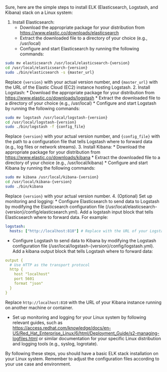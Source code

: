 Sure, here are the simple steps to install ELK (Elasticsearch, Logstash, and Kibana) stack on a Linux system:

1. Install Elasticsearch:
	* Download the appropriate package for your distribution from <https://www.elastic.co/downloads/elasticsearch>
	* Extract the downloaded file to a directory of your choice (e.g., /usr/local)
	* Configure and start Elasticsearch by running the following commands:
```bash
sudo mv elasticsearch /usr/local/elasticsearch-{version}
cd /usr/local/elasticsearch-{version}
sudo ./bin/elasticsearch -s {master_url}
```
Replace `{version}` with your actual version number, and `{master_url}` with the URL of the Elastic Cloud (EC2) instance hosting Logstash.
2. Install Logstash:
	* Download the appropriate package for your distribution from <https://www.elastic.co/downloads/logstash>
	* Extract the downloaded file to a directory of your choice (e.g., /usr/local)
	* Configure and start Logstash by running the following commands:
```bash
sudo mv logstash /usr/local/logstash-{version}
cd /usr/local/logstash-{version}
sudo ./bin/logstash -f {config_file}
```
Replace `{version}` with your actual version number, and `{config_file}` with the path to a configuration file that tells Logstash where to forward data (e.g., log files or network streams).
3. Install Kibana:
	* Download the appropriate package for your distribution from <https://www.elastic.co/downloads/kibana>
	* Extract the downloaded file to a directory of your choice (e.g., /usr/local/kibana)
	* Configure and start Kibana by running the following commands:
```bash
sudo mv kibana /usr/local/kibana-{version}
cd /usr/local/kibana-{version}
sudo ./bin/kibana
```
Replace `{version}` with your actual version number.
4. (Optional) Set up monitoring and logging:
	* Configure Elasticsearch to send data to Logstash by modifying the Elasticsearch configuration file (/usr/local/elasticsearch-{version}/config/elasticsearch.yml). Add a logstash input block that tells Elasticsearch where to forward data. For example:
```yaml
logstash:
  hosts: ["http://localhost:810"] # Replace with the URL of your Logstash instance running on another machine or container
```
* Configure Logstash to send data to Kibana by modifying the Logstash configuration file (/usr/local/logstash-{version}/config/logstash.yml). Add a kibana output block that tells Logstash where to forward data:
```yaml
output {
  # Use HTTP as the transport protocol
  http {
    host "localhost"
    port 5601
    format "json"
  }
}
```
Replace `http://localhost:810` with the URL of your Kibana instance running on another machine or container.
* Set up monitoring and logging for your Linux system by following relevant guides, such as <https://access.redhat.com/knowledge/docs/en-US/Red_Hat_Enterprise_Linux/6/html/Deployment_Guide/s2-managing-logfiles.html> or similar documentation for your specific Linux distribution and logging tools (e.g., syslog, logrotate).

By following these steps, you should have a basic ELK stack installation on your Linux system. Remember to adjust the configuration files according to your use case and environment.
